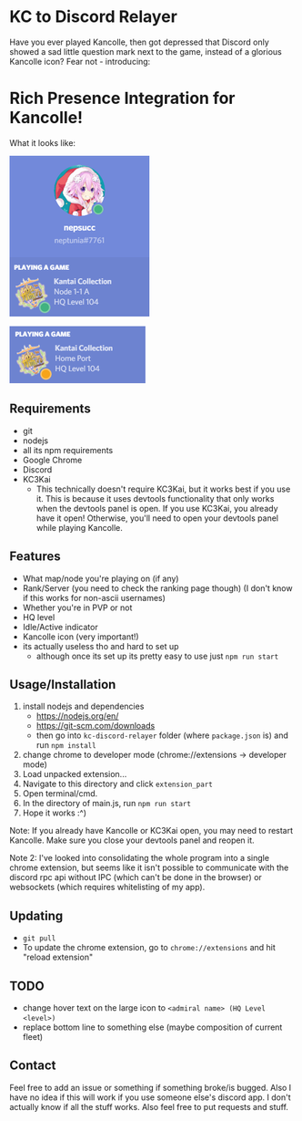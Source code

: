 KC to Discord Relayer
=====================

Have you ever played Kancolle, then got depressed that Discord only showed a sad little question mark next to the game, instead of a glorious Kancolle icon? Fear not - introducing: 

# Rich Presence Integration for Kancolle!

What it looks like:

![node 1-1a](./img/battle.PNG)

![idle_home](./img/idle.PNG)

## Requirements

* git
* nodejs
* all its npm requirements
* Google Chrome
* Discord
* KC3Kai
	- This technically doesn't require KC3Kai, but it works best if you use it. This is because it uses devtools functionality that only works when the devtools panel is open. If you use KC3Kai, you already have it open! Otherwise, you'll need to open your devtools panel while playing Kancolle.

## Features

* What map/node you're playing on (if any)
* Rank/Server (you need to check the ranking page though) (I don't know if this works for non-ascii usernames)
* Whether you're in PVP or not
* HQ level
* Idle/Active indicator
* Kancolle icon (very important!)
* its actually useless tho and hard to set up
	- although once its set up its pretty easy to use just `npm run start`

## Usage/Installation

1. install nodejs and dependencies
	- https://nodejs.org/en/
	- https://git-scm.com/downloads
	- then go into `kc-discord-relayer` folder (where `package.json` is) and run `npm install`
2. change chrome to developer mode (chrome://extensions -> developer mode)
3. Load unpacked extension...
4. Navigate to this directory and click `extension_part`
5. Open terminal/cmd.
6. In the directory of main.js, run `npm run start`
7. Hope it works :^)

Note: If you already have Kancolle or KC3Kai open, you may need to restart Kancolle. Make sure you close your devtools panel and reopen it.

Note 2: I've looked into consolidating the whole program into a single chrome extension, but seems like it isn't possible to communicate with the discord rpc api without IPC (which can't be done in the browser) or websockets (which requires whitelisting of my app).

## Updating

* `git pull`
* To update the chrome extension, go to `chrome://extensions` and hit "reload extension"

## TODO

* change hover text on the large icon to `<admiral name> (HQ Level <level>)`
* replace bottom line to something else (maybe composition of current fleet)

## Contact

Feel free to add an issue or something if something broke/is bugged. Also I have no idea if this will work if you use someone else's discord app. I don't actually know if all the stuff works. Also feel free to put requests and stuff.
